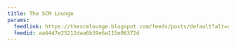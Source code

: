 ```yaml
---
title: The SCM Lounge
params:
  feedlink: https://thescmlounge.blogspot.com/feeds/posts/default?alt=rss
  feedid: aa64d7e25212daa6b39e6a115e06372d
---
```

